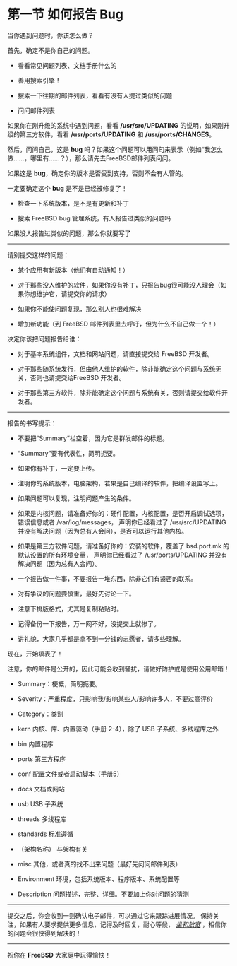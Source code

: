 # 第一节 如何报告 Bug

当你遇到问题时，你该怎么做？



首先，确定不是你自己的问题。

- 看看常见问题列表、文档手册什么的

- 善用搜索引擎！

- 搜索一下往期的邮件列表，看看有没有人提过类似的问题

- 问问邮件列表



如果你在刚升级的系统中遇到问题，看看 **/usr/src/UPDATING** 的说明，如果刚升级的第三方软件，看看 **/usr/ports/UPDATING** 和 **/usr/ports/CHANGES**。



然后，问问自己，这是 **bug** 吗？如果这个问题可以用问句来表示（例如“我怎么做……，哪里有……？），那么请先去FreeBSD邮件列表问问。

如果这是 **bug**，确定你的版本是否受到支持，否则不会有人管的。

一定要确定这个 **bug** 是不是已经被修复了！

- 检查一下系统版本，是不是有更新和补丁

- 搜索 FreeBSD bug 管理系统，有人报告过类似的问题吗

如果没人报告过类似的问题，那么你就要写了

***

请别提交这样的问题：

- 某个应用有新版本（他们有自动通知！）

- 对于那些没人维护的软件，如果你没有补丁，只报告bug很可能没人理会（如果你想维护它，请提交你的请求）

- 如果你不能使问题复现，那么别人也很难解决

- 增加新功能（到 FreeBSD 邮件列表里去呼吁，但为什么不自己做一个！）



决定你该把问题报告给谁：

- 对于基本系统组件，文档和网站问题，请直接提交给 FreeBSD 开发者。

- 对于那些随系统发行，但由他人维护的软件，除非能确定这个问题与系统无关，否则也请提交给FreeBSD  开发者。

- 对于那些第三方软件，除非能确定这个问题与系统有关，否则请提交给软件开发者。

***

报告的书写提示：

- 不要把“Summary”栏空着，因为它是群发邮件的标题。

- “Summary”要有代表性，简明扼要。

- 如果你有补丁，一定要上传。

- 注明你的系统版本，电脑架构，若果是自己编译的软件，把编译设置写上。

- 如果问题可以复现，注明问题产生的条件。

- 如果是内核问题，请准备好你的：硬件配置，内核配置，是否开启调试选项，错误信息或者 /var/log/messages，
  声明你已经看过了 /usr/src/UPDATING 并没有解决问题（因为总有人会问），是否可以运行其他内核。

- 如果是第三方软件问题，请准备好你的：安装的软件，覆盖了 bsd.port.mk 的默认设置的所有环境变量，
  声明你已经看过了 /usr/ports/UPDATING 并没有解决问题（因为总有人会问）。

- 一个报告做一件事，不要报告一堆东西，除非它们有紧密的联系。

- 对有争议的问题要慎重，最好先讨论一下。

- 注意下排版格式，尤其是复制粘贴时。

- 记得备份一下报告，万一网不好，没提交上就惨了。

- 讲礼貌，大家几乎都是拿不到一分钱的志愿者，请多些理解。



现在，开始填表了！

注意，你的邮件是公开的，因此可能会收到骚扰，请做好防护或是使用公用邮箱！

- Summary：梗概，简明扼要。

- Severity：严重程度，只影响我/影响某些人/影响许多人，不要过高评价

- Category：类别

- kern 内核、库、内置驱动（手册 2-4），除了 USB 子系统、多线程库之外

- bin 内置程序

- ports 第三方程序

- conf 配置文件或者启动脚本（手册5）

- docs 文档或网站

- usb USB 子系统

- threads 多线程库

- standards 标准遵循

- （架构名称） 与架构有关

- misc 其他，或者真的找不出来问题（最好先问问邮件列表）

- Environment 环境，包括系统版本、程序版本、系统配置等

- Description 问题描述，完整、详细。不要加上你对问题的猜测

***

提交之后，你会收到一则确认电子邮件，可以通过它来跟踪进展情况。
保持关注，如果有人要求提供更多信息，记得及时回复，耐心等候， [_坐和放宽_](https://jikipedia.com/definition/732345544) ，相信你的问题会很快得到解决的！

***

祝你在 **FreeBSD** 大家庭中玩得愉快！
